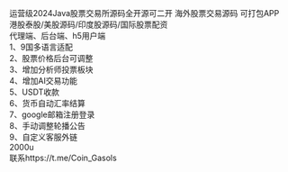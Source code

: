 运营级2024Java股票交易所源码全开源可二开
海外股票交易源码 可打包APP            
港股泰股/美股源码/印度股源码/国际股票配资            
代理端、后台端、h5用户端            
1、9国多语言适配            
2、股票价格后台可调整                  
3、增加分析师投票板块              
4、增加AI交易功能        
5、USDT收款        
6、货币自动汇率结算      
7、google邮箱注册登录      
8、手动调整轮播公告      
9、自定义客服外链      
2000u      
联系https://t.me/Coin_Gasols      
